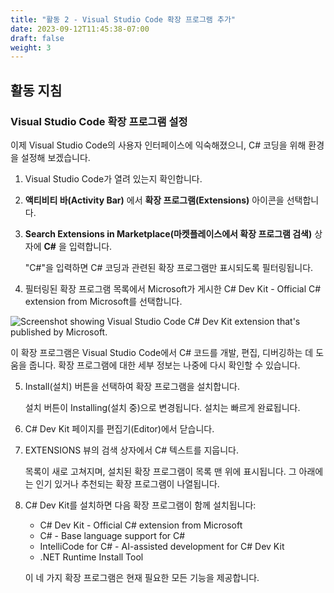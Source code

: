 ```yaml
---
title: "활동 2 - Visual Studio Code 확장 프로그램 추가"
date: 2023-09-12T11:45:38-07:00
draft: false
weight: 3
---
```


## 활동 지침

### Visual Studio Code 확장 프로그램 설정
이제 Visual Studio Code의 사용자 인터페이스에 익숙해졌으니, C# 코딩을 위해 환경을 설정해 보겠습니다.

1. Visual Studio Code가 열려 있는지 확인합니다.

2. **액티비티 바(Activity Bar)** 에서 **확장 프로그램(Extensions)** 아이콘을 선택합니다.

3. **Search Extensions in Marketplace(마켓플레이스에서 확장 프로그램 검색)** 상자에 **C#** 을 입력합니다.

    "C#"을 입력하면 C# 코딩과 관련된 확장 프로그램만 표시되도록 필터링됩니다.

4. 필터링된 확장 프로그램 목록에서 Microsoft가 게시한 C# Dev Kit - Official C# extension from Microsoft를 선택합니다.

<img src="../media/visual-studio-code-csharp-extension-microsoft.png" alt="Screenshot showing Visual Studio Code C# Dev Kit extension that's published by Microsoft." />

이 확장 프로그램은 Visual Studio Code에서 C# 코드를 개발, 편집, 디버깅하는 데 도움을 줍니다. 확장 프로그램에 대한 세부 정보는 나중에 다시 확인할 수 있습니다.

5. Install(설치) 버튼을 선택하여 확장 프로그램을 설치합니다.

    설치 버튼이 Installing(설치 중)으로 변경됩니다. 설치는 빠르게 완료됩니다.

6. C# Dev Kit 페이지를 편집기(Editor)에서 닫습니다.

7. EXTENSIONS 뷰의 검색 상자에서 C# 텍스트를 지웁니다.

    목록이 새로 고쳐지며, 설치된 확장 프로그램이 목록 맨 위에 표시됩니다.
    그 아래에는 인기 있거나 추천되는 확장 프로그램이 나열됩니다.


8. C# Dev Kit를 설치하면 다음 확장 프로그램이 함께 설치됩니다:

    * C# Dev Kit - Official C# extension from Microsoft
    * C# - Base language support for C#
    * IntelliCode for C# - AI-assisted development for C# Dev Kit
    * .NET Runtime Install Tool

    이 네 가지 확장 프로그램은 현재 필요한 모든 기능을 제공합니다.
